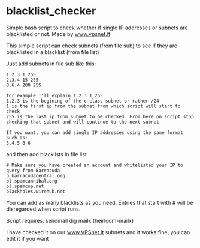 blacklist_checker
=================

Simple bash script to check whether if single IP addresses or subnets are blacklisted or not. 
Made by www.vpsnet.lt

This simple script can check subnets (from file sub) to see if they are blacklisted in a blacklist (from file list)

Just add subnets in file sub like this:

	1.2.3 1 255
	2.3.4 15 255
	8.6.4 200 255

	for example I'll explain 1.2.3 1 255
	1.2.3 is the begining of the c class subnet or rather /24
	1 is the first ip from the subnet from which script will start to check
	255 is the last ip from subnet to be checked. From here on script stop checking that subnet and will continue to the next subnet
	
	If you want, you can add single IP addresses using the same format
	Such as:
	3.4.5 6 6
  
and then add blacklists in file list

	# Make sure you have created an account and whitelisted your IP to query from Barracuda
	b.barracudacentral.org
	bl.spamcannibal.org
	bl.spamcop.net
	blackholes.wirehub.net
	
You can add as many blacklists as you need.
Entries that start with # will be disregarded when script runs.

Script requires:
	sendmail
	dig
	mailx (heirloom-mailx)

I have checked it on our www.VPSnet.lt subnets and it works fine, you can edit it if you want
